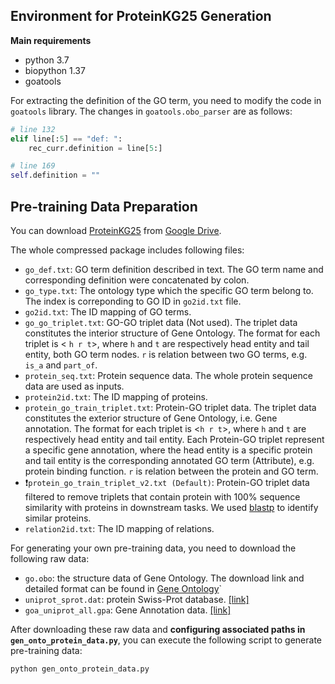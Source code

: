 ## Environment for ProteinKG25 Generation
**Main requirements**
- python 3.7
- biopython 1.37 
- goatools

For extracting the definition of the GO term, you need to modify the code in `goatools` library. The changes in `goatools.obo_parser` are as follows:

```python
# line 132
elif line[:5] == "def: ":
    rec_curr.definition = line[5:]

# line 169
self.definition = ""
```

## Pre-training Data Preparation

You can download [ProteinKG25](https://zjunlp.github.io/project/ProteinKG25/) from [Google Drive](https://drive.google.com/file/d/1-Dz7YMH71bS2Iqgc9wPDRafE8hQgDDFU/view?usp=sharing).

The whole compressed package includes following files:

- `go_def.txt`: GO term definition described in text. The GO term name and corresponding definition were concatenated by colon.
- `go_type.txt`: The ontology type which the specific GO term belong to. The index is correponding to GO ID in `go2id.txt` file.
- `go2id.txt`: The ID mapping of GO terms.
- `go_go_triplet.txt`: GO-GO triplet data (Not used). The triplet data constitutes the interior structure of Gene Ontology. The format for each triplet is < `h r t`>, where `h` and `t` are respectively head entity and tail entity, both GO term nodes. `r` is relation between two GO terms, e.g. `is_a` and `part_of`.
- `protein_seq.txt`: Protein sequence data. The whole protein sequence data are used as inputs.
- `protein2id.txt`: The ID mapping of proteins.
- `protein_go_train_triplet.txt`: Protein-GO triplet data. The triplet data constitutes the exterior structure of Gene Ontology, i.e. Gene annotation. The format for each triplet is <`h r t`>, where `h` and `t` are respectively head entity and tail entity. Each Protein-GO triplet represent a specific gene annotation, where the head entity is a specific protein and tail entity is the corresponding annotated GO term (Attribute), e.g. protein binding function. `r` is relation between the protein and GO term.
- ❗`protein_go_train_triplet_v2.txt (Default)`: Protein-GO triplet data filtered to remove triplets that contain protein with 100% sequence similarity with proteins in downstream tasks. We used [blastp](https://blast.ncbi.nlm.nih.gov/blast/Blast.cgi) to identify similar proteins.
- `relation2id.txt`:  The ID mapping of relations.

For generating your own pre-training data, you need to download the following raw data:

- `go.obo`: the structure data of Gene Ontology. The download link and detailed format can be found in [Gene Ontology](http://geneontology.org/docs/download-ontology/)`
- `uniprot_sprot.dat`: protein Swiss-Prot database. [[link]](https://www.uniprot.org/downloads)
- `goa_uniprot_all.gpa`: Gene Annotation data. [[link]](https://ftp.ebi.ac.uk/pub/databases/GO/goa/old/UNIPROT/)

After downloading these raw data and **configuring associated paths in `gen_onto_protein_data.py`**, you can execute the following script to generate pre-training data:

```bash
python gen_onto_protein_data.py
```
